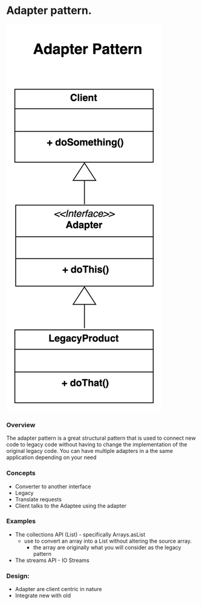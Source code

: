 # Adapter pattern.
![Interface Design Pattern Screenshot](../../../../../images/adapter-pattern.png)

### Overview
The adapter pattern is a great structural pattern that is used to connect new code to legacy code
without having to change the implementation of the original legacy code. You can have multiple 
adapters in a the same application depending on your need

### Concepts
- Converter to another interface
- Legacy
- Translate requests
- Client talks to the Adaptee using the adapter


### Examples
- The collections API (List) - specifically Arrays.asList
    - use to convert an array into a List without altering the source array. 
      - the array are originally what you will consider as the legacy pattern
- The streams API - IO Streams

### Design:
- Adapter are client centric in nature
- Integrate new with old